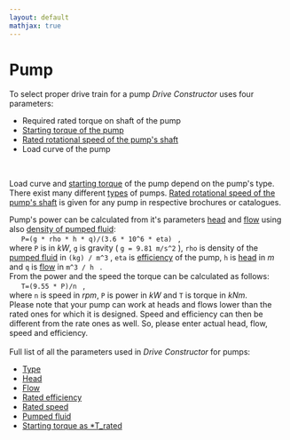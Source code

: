 ```yaml
---
layout: default
mathjax: true
---
```

# Pump

To select proper drive train for a pump *Drive Constructor* uses four parameters:

* Required rated torque on shaft of the pump
* [Starting torque of the pump](startingTorque.html)
* [Rated rotational speed of the pump's shaft](ratedSpeed.html)
* Load curve of the pump
<br>

Load curve and [starting torque](startingTorque.html) of the pump depend on the pump's type. There exist many different [types](type.html) of pumps. 
[Rated rotational speed of the pump's shaft](ratedSpeed.html) is given for any pump in respective  brochures or catalogues. 
<br>

Pump's power can be calculated from it's parameters [head](head.html) and [flow](flow.html) using also [density of pumped fluid](fluidDensity.html):
<br>
` 	
  P=(g * rho * h * q)/(3.6 * 10^6 * eta) 
` ,
<br>
where ` P ` is in *kW*, ` g ` is gravity ( ` g = 9.81 m/s^2 ` ), ` rho ` is density of the [pumped fluid](fluidDensity.html) in ` (kg) / m^3 ` , ` eta ` is [efficiency](ratedEfficiency.html) of the pump,  ` h ` is [head](head.html) in *m* and ` q ` is  [flow](flow.html) in ` m^3 / h  ` .
<br>
From the power and the speed the torque can be calculated as follows:
<br>
` 	
     T=(9.55 * P)/n 
` ,
<br>
where ` n ` is speed in *rpm*, ` P ` is power in *kW* and ` T ` is torque in *kNm*.
<br>
Please note that your pump can work at heads and flows lower than the rated ones for which it is designed. Speed and efficiency can then be different from the rate ones as well. So, please enter actual head, flow, speed and efficiency.
<br>
<br>
Full list of all the parameters used in *Drive Constructor* for pumps:

* [Type](type.html)
* [Head](head.html)
* [Flow](flow.html)
* [Rated efficiency](ratedEfficiency.html)
* [Rated speed](ratedSpeed.html)
* [Pumped fluid](fluidDensity.html)
* [Starting torque as *T_rated](startingTorque.html)
